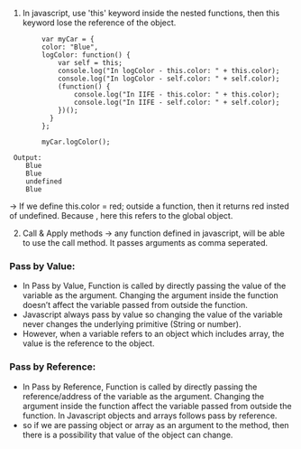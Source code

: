 1. In javascript, use 'this' keyword inside the nested functions, then this keyword lose the reference of the object.
 >
            var myCar = {
            color: "Blue",
            logColor: function() {
                var self = this;
                console.log("In logColor - this.color: " + this.color);
                console.log("In logColor - self.color: " + self.color);
                (function() {
                    console.log("In IIFE - this.color: " + this.color);
                    console.log("In IIFE - self.color: " + self.color);
                })();
              }
            };
            
            myCar.logColor();
  >
     Output: 
        Blue
        Blue
        undefined
        Blue
-> If we define this.color = red; outside a function, then it returns red insted of undefined. Because , here this refers to the global object.

2. Call & Apply methods
-> any function defined in javascript, will be able to use the call method. It passes arguments as comma seperated.

### Pass by Value:
- In Pass by Value, Function is called by directly passing the value of the variable as the argument. Changing the argument inside the function doesn’t affect the variable passed from outside the function.
- Javascript always pass by value so changing the value of the variable never changes the underlying primitive (String or number).
- However, when a variable refers to an object which includes array, the value is the reference to the object.
### Pass by Reference: 
- In Pass by Reference, Function is called by directly passing the reference/address of the variable as the argument. Changing the argument inside the function affect the variable passed from outside the function. In Javascript objects and arrays follows pass by reference.
- so if we are passing object or array as an argument to the method, then there is a possibility that value of the object can change.
